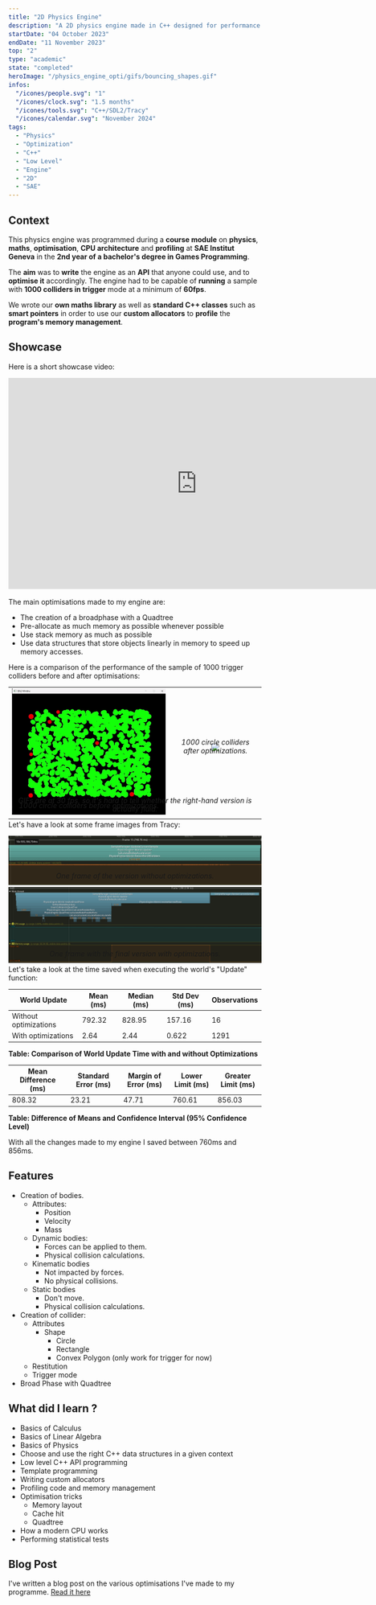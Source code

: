 ```yaml
---
title: "2D Physics Engine"
description: "A 2D physics engine made in C++ designed for performance and realtime safety"
startDate: "04 October 2023"
endDate: "11 November 2023"
top: "2"
type: "academic"
state: "completed"
heroImage: "/physics_engine_opti/gifs/bouncing_shapes.gif"
infos:
  "/icones/people.svg": "1"
  "/icones/clock.svg": "1.5 months"
  "/icones/tools.svg": "C++/SDL2/Tracy"
  "/icones/calendar.svg": "November 2024"
tags:
  - "Physics"
  - "Optimization"
  - "C++"
  - "Low Level"
  - "Engine"
  - "2D"
  - "SAE"
---
```


<!-- import YoutubePlayer from '/src/components/YoutubePlayer.astro'; -->

## Context
This physics engine was programmed during a **course module** on **physics**, **maths**, **optimisation**, **CPU architecture** and **profiling** at **SAE Institut Geneva** in the **2nd year of a bachelor's degree in Games Programming**.

The **aim** was to **write** the engine as an **API** that anyone could use, and to **optimise it** accordingly. The engine had to be capable of **running** a sample with **1000 colliders in trigger** mode at a minimum of **60fps**.

We wrote our **own maths library** as well as **standard C++ classes** such as **smart pointers** in order to use our **custom allocators** to **profile** the **program's memory management**.

## Showcase
Here is a short showcase video:
<iframe width="750" height="420" src="https://www.youtube.com/embed/Z83k0WTJZsk?si=22S3ad54ErI-Jlrm" title="YouTube video player" frameborder="0" allow="accelerometer; autoplay; clipboard-write; encrypted-media; gyroscope; picture-in-picture; web-share" referrerpolicy="strict-origin-when-cross-origin" allowfullscreen></iframe>

The main optimisations made to my engine are:
- The creation of a broadphase with a Quadtree
- Pre-allocate as much memory as possible whenever possible
- Use stack memory as much as possible
- Use data structures that store objects linearly in memory to speed up memory accesses.

Here is a comparison of the performance of the sample of 1000 trigger colliders before and after optimisations:
<div style="text-align:center;">
    <table>
    <tr>
        <td> <img src="/physics_engine_opti/gifs/1000Circles.gif" width=575/>
        <p style="margin-top: -30px"><em>1000 circle colliders before optimizations.</em></p></td>
        <td>  <img src="/physics_engine_opti/gifs/FullOpti.gif" width=575/>
        <p style="margin-top: -30px"><em>1000 circle colliders after optimizations.</em></p></td>
    </tr>
    </table>
    <p style="margin-top: -60px"><em>GIFs are at 30 fps, so it's hard to tell whether the right-hand version is actually fluid. </em></p></td>
</div>

Let's have a look at some frame images from Tracy:
<div style="text-align:center">
  <img src="/physics_engine_opti/images/noBroadFrame.png">
  <p style="margin-top: -30px"><em>One frame of the version without optimizations.</em></p>
</div>

<div style="text-align:center">
  <img src="/physics_engine_opti/images/FullOptiFrame.png">
  <p style="margin-top: -30px"><em>One frame with the final version with optimizations.</em></p>
</div>

Let's take a look at the time saved when executing the world's "Update" function:

| **World Update**       | **Mean (ms)** | **Median (ms)** | **Std Dev (ms)** | **Observations** |
|------------------------|---------------|-----------------|------------------|------------------|
| Without optimizations  | 792.32        | 828.95          | 157.16           | 16               |
| With optimizations     | 2.64          | 2.44            | 0.622            | 1291             |
**Table: Comparison of World Update Time with and without Optimizations**

| **Mean Difference (ms)** | **Standard Error (ms)** | **Margin of Error (ms)** | **Lower Limit (ms)** | **Greater Limit (ms)** |
|--------------------------|-------------------------|--------------------------|----------------------|------------------------|
| 808.32                   | 23.21                   | 47.71                    | 760.61               | 856.03                 |
**Table: Difference of Means and Confidence Interval (95% Confidence Level)**

With all the changes made to my engine I saved between 760ms and 856ms.

## Features
- Creation of bodies.
  - Attributes:
    - Position
    - Velocity
    - Mass
  - Dynamic bodies:
    - Forces can be applied to them.
    - Physical collision calculations.
  - Kinematic bodies
    - Not impacted by forces.
    - No physical collisions.
  - Static bodies
    - Don't move.
    - Physical collision calculations.
- Creation of collider:
  - Attributes
    - Shape
      - Circle
      - Rectangle
      - Convex Polygon (only work for trigger for now)
  - Restitution
  - Trigger mode
- Broad Phase with Quadtree

<!-- <YoutubePlayer id="rNb0OLZd4wg" />

<button id="playButton">Play Physics Engine 2D</button>

<div id="gameContainer" style="display:none;">
  <iframe frameborder="0" src="https://itch.io/embed-upload/9943561?color=04476f" allowfullscreen="" width="750" height="750">
    <a href="https://chocolive.itch.io/physics-engine-2d">Play Physics Engine 2D on itch.io</a>
  </iframe>
</div>

<style>
  /* Style the button */
  #playButton {
    width: 200px;         /* Set width to make it square */
    height: 200px;        /* Set height to match the width */
    background-color: #04476f;  /* Set background color */
    color: white;         /* White text color */
    border: 2px solid #033c4c; /* Border to define the square shape */
    border-radius: 15px;  /* Optional: rounded corners */
    font-size: 18px;      /* Adjust font size */
    text-align: center;   /* Center text */
    cursor: pointer;     /* Change cursor to pointer */
    display: flex;        /* Use flex to center content */
    justify-content: center; /* Center horizontally */
    align-items: center;  /* Center vertically */
    transition: background-color 0.3s ease; /* Smooth color transition */
  }

  /* Hover effect */
  #playButton:hover {
    background-color: #033c4c; /* Darken the button on hover */
  }
</style>

<script>
  // Get the button and the container where the game iframe will appear
  const playButton = document.getElementById('playButton');
  const gameContainer = document.getElementById('gameContainer');

  // Add an event listener to show the iframe when the button is clicked
  playButton.addEventListener('click', () => {
    gameContainer.style.display = 'block'; // Show the iframe
    playButton.style.display = 'none';    // Hide the button
  });
</script>


<iframe frameborder="0" src="https://itch.io/embed/2219858" width="552" height="167"><a href="https://chocolive.itch.io/card-master-penguin">Card Master Penguin by Chocolive</a></iframe> -->

## What did I learn ?
- Basics of Calculus
- Basics of Linear Algebra
- Basics of Physics
- Choose and use the right C++ data structures in a given context
- Low level C++ API programming
- Template programming
- Writing custom allocators
- Profiling code and memory management
- Optimisation tricks
  - Memory layout
  - Cache hit
  - Quadtree
- How a modern CPU works
- Performing statistical tests

## Blog Post
I've written a blog post on the various optimisations I've made to my programme.
[Read it here](/blog/the-optimisations-i-made-to-my-2d-c-physics-engine/)